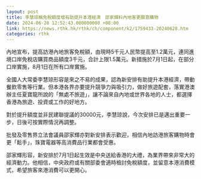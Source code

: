 ```yaml
---
layout: post
title: 李慧琼稱免稅額度增有助提升本港經濟　邵家輝料內地客更願意購物
date: 2024-06-28 12:52:43.000000000 +08:00
link: https://news.rthk.hk/rthk/ch/component/k2/1759433-20240628.htm
categories: rthk
---
```


內地宣布，提高訪港內地旅客免稅額，由現時5千元人民幣提高至1.2萬元，連同進境口岸免稅店購買商品額度3千元，合計上限1.5萬元。新措施於7月1日起，在部分口岸實施，8月1日在所有口岸實施。

全國人大常委李慧琼形容是來之不易的成果，認為新安排有助提升本港經濟，帶動餐飲零售等行業。但本港各界亦要提升競爭力與吸引力，做好旅遊配套，落實港澳辦主任夏寶龍所說的「無處不旅遊」，讓不論來自內地或世界各地的人士，都選擇香港為旅遊、投資或工作的好地方。

對於提升額度並非民建聯提議的30000元，李慧琼說，今次安排已是邁出重要一步，日後可按實際情況再調整。

批發及零售界立法會議員邵家輝亦對新安排表示歡迎，相信內地訪港旅客購物時會更「鬆手」，珠寶電器等高消費品行業都會受惠。

邵家輝形容，新安排於7月1日起生效是中央送給香港的大禮，為業界帶來非常大的經濟動力。他相信，中央政府或有關部委會適時檢討免稅額度，並留意本港消費模式，希望旅客來港消費可以更開心。
